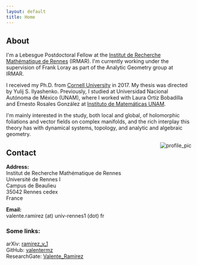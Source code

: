 ```yaml
---
layout: default
title: Home
---
```


## About

I'm a Lebesgue Postdoctoral Fellow at the [Institut de Recherche Mathématique de Rennes](http://irmar.univ-rennes1.fr/) (IRMAR). I'm currently working under the supervision of Frank Loray as part of the Analytic Geometry group at IRMAR.

I received my Ph.D. from [Cornell University](http://www.math.cornell.edu) in 2017. My thesis was directed by Yulij S. Ilyashenko. Previously, I studied at Universidad Nacional Autónoma de México (UNAM), where I worked with Laura Ortiz Bobadilla and Ernesto Rosales González at [Instituto de Matemáticas UNAM](http://www.matem.unam.mx/).

I'm mainly interested in the study, both local and global, of holomorphic foliations and vector fields on complex manifolds, and the rich interplay this theory has with dynamical systems, topology, and analytic and algebraic geometry.


<img src="{{ site.baseurl }}/images/valente.JPG" alt="profile_pic" style="float:right;max-width: 45%;
    height: auto;">

## Contact

**Address:**  
Institut de Recherche Mathématique de Rennes  
Université de Rennes I  
Campus de Beaulieu  
35042 Rennes cedex  
France

**Email:**  
valente.ramirez (at) univ-rennes1 (dot) fr

### Some links:

arXiv: [ramirez_v_1](https://arxiv.org/a/ramirez_v_1)  
GitHub: [valentermz](https://github.com/valentermz)  
ResearchGate: [Valente_Ramirez](https://www.researchgate.net/profile/Valente_Ramirez)

&nbsp;

&nbsp;
